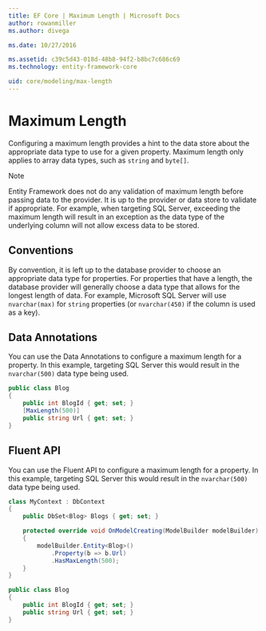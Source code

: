 ```yaml
---
title: EF Core | Maximum Length | Microsoft Docs
author: rowanmiller
ms.author: divega

ms.date: 10/27/2016

ms.assetid: c39c5d43-018d-48b8-94f2-b8bc7c686c69
ms.technology: entity-framework-core

uid: core/modeling/max-length
---
```

# Maximum Length

Configuring a maximum length provides a hint to the data store about the appropriate data type to use for a given property. Maximum length only applies to array data types, such as `string` and `byte[]`.

> [!NOTE] 
> Entity Framework does not do any validation of maximum length before passing data to the provider. It is up to the provider or data store to validate if appropriate. For example, when targeting SQL Server, exceeding the maximum length will result in an exception as the data type of the underlying column will not allow excess data to be stored.

## Conventions

By convention, it is left up to the database provider to choose an appropriate data type for properties. For properties that have a length, the database provider will generally choose a data type that allows for the longest length of data. For example, Microsoft SQL Server will use `nvarchar(max)` for `string` properties (or `nvarchar(450)` if the column is used as a key).

## Data Annotations

You can use the Data Annotations to configure a maximum length for a property. In this example, targeting SQL Server this would result in the `nvarchar(500)` data type being used.

<!-- [!code-csharp[Main](samples/core/Modeling/DataAnnotations/Samples/MaxLength.cs?highlight=4)] -->
``` csharp
public class Blog
{
    public int BlogId { get; set; }
    [MaxLength(500)]
    public string Url { get; set; }
}
```

## Fluent API

You can use the Fluent API to configure a maximum length for a property. In this example, targeting SQL Server this would result in the `nvarchar(500)` data type being used.

<!-- [!code-csharp[Main](samples/core/Modeling/FluentAPI/Samples/MaxLength.cs?highlight=7,8,9)] -->
``` csharp
class MyContext : DbContext
{
    public DbSet<Blog> Blogs { get; set; }

    protected override void OnModelCreating(ModelBuilder modelBuilder)
    {
        modelBuilder.Entity<Blog>()
            .Property(b => b.Url)
            .HasMaxLength(500);
    }
}

public class Blog
{
    public int BlogId { get; set; }
    public string Url { get; set; }
}
```
